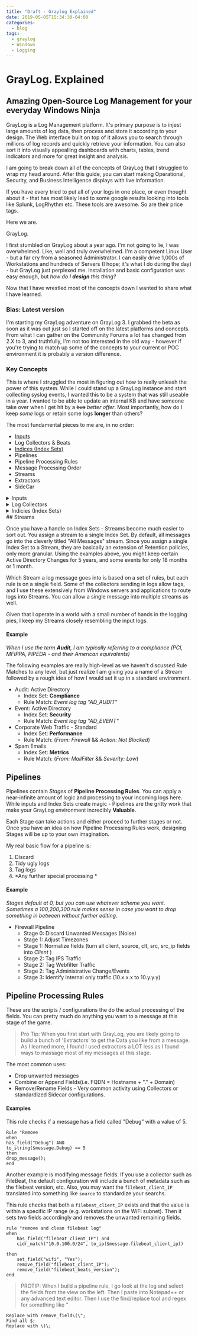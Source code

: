 ```yaml
---
title: "Draft - Graylog Explained"
date: 2019-05-05T15:34:30-04:00
categories:
  - blog
tags:
  - graylog
  - Windows
  - Logging
---
```


# GrayLog.  Explained 
## Amazing Open-Source Log Management for your everyday Windows Ninja 

GrayLog is a Log Management platform.  It's primary purpose is to injest large amounts of log data, then process and store it according to your design.  The Web interface built on top of it allows you to search through millions of log records and quickly retrieve your information. You can also sort it into visually appealling dashboards with charts, tables, trend indicators and more for great insight and analysis.  

I am going to break down all of the concepts of GrayLog that I struggled to wrap my head around.  After this guide, you can start making Operational, Security, and Business Intelligence displays with live information. 

If you have every tried to put all of your logs in one place, or even thought about it - that has most likely lead to some google results looking into tools like Splunk, LogRhythm etc.  These tools are awesome.  So are their price tags.  

Here we are.  

GrayLog.

I first stumbled on GrayLog about a year ago.  I'm not going to lie, I was overwhelmed.  Like, well and truly overwhelmed.  I'm a competent Linux User - but a far cry from a seasoned Administrator.  I can easily drive 1,000s of Workstations and hundreds of Servers (I hope; it's what I do during the day) - but GrayLog just perplexed me.  Installation and basic configuration was easy enough, but *how do I **design** this thing?*

Now that I have wrestled most of the concepts down I wanted to share what I have learned.

### Bias:  Latest version

I'm starting my GrayLog adventure on GrayLog 3.  I grabbed the beta as soon as it was out just so I started off on the latest platforms and concepts.  From what I can gather on the Community Forums a lot has changed from 2.X to 3, and truthfully, I'm not too interested in the old way - however if you're trying to match up some of the concepts to your current or POC environment it is probably a version difference. 

### Key Concepts

This is where I struggled the most in figuring out how to really unleash the power of this system.  While I could stand up a GrayLog instance and start collecting syslog events, I wanted this to be a system that was still useable in a year.  I wanted to be able to update an internal KB and have someone take over when I get hit by a ~~bus~~ *better offer*.  Most importantly, how do I keep *some* logs or retain some logs **longer** than others?  

The most fundamental pieces to me are, in no order:

* [Inputs](#Inputs)
* Log Collectors & Beats
* [Indices (Index Sets)](#Inputs)
* Pipelines
* Pipeline Processing Rules
* Message Processing Order
* Streams
* Extractors
* SideCar

<details>
<summary>Inputs</summary>

## Inputs
This is where you actually tell GrayLog to listen for incoming logs.  If you have played with GrayLog a little bit, by now you have likely created a couple of inputs.  There are a ton of pre-built inputs and a capability to add more via plugins.  I have yet to need an outside plugin for any purpose so far.  The built-in plugins basically determine a port, a protocol, and a default parsing mechanism.  I tend to group my inputs by delivering systems but this is entirely up to you.  I spread all the inputs around as well and others use as few as possible.  Further considerations are upstream firewalls.  The less ports you use, the less change management to request some holes poked for logs. 

**Rookie Mistakes**:  One of the first thing that folks get hung up on is that they created an input, they see network traffic, but no logs when they click into it. 

**PRO TIP:** This has two really common causes for beginners.

**Timezones** or **Parsers**.  Either your logs are sending in a timestamp WITHOUT A TIMEZONE and GrayLog is adjusting it to your local timezone.  Search your logs for a day in the future or the past to see if your live logs are there.  For the latter, delete your input and try it as 'Raw' input to rule out any network connectivity. 
</Details>
<Details>
<summary>Log Collectors</summary>

## Log Collectors
Many of the inputs on GrayLog are meant for devices/applications to send various forms of Syslog or GELF messages into the various places with GrayLog.  However, there are just as many scenarios where you want to collect an actual 'connections.log' file from an application folder, or within ```/var/log```

This is where "Beats" come into play.  These are applications/binaries built and maintained by ElasticSearch.  They can be easily (and often required) created by hand or by automation using the sidecar collector service.  

I have done everything so far using only 3 different beats: 

  * FileBeat - Cross-platform binary that is configured to send entries created in a log file to the GrayLog service.  
  * WinLogBeat - Windows tool used to send in logs from Windows Event Viewer.  Examples are Event ID 4624 for "User Logged in" or workstation 'Error' messages.  Can you imagine the surprise of your users when you call them **BEFORE** they ever had or reported an issue?
  * PacketBeat - Sent packet trace events with a big collection of prebuilt network signatures.  Examples are DNS (port 53) or DHCP. 

</details>
<details>
<summary>Indicies (Index Sets)</summary>

## Indices  (Index Sets)

I think this was the hardest for me to grasp.  As a Windows admin, concepts like ElasticSearch and MongoDB are just words.  

Basically, an Index Set is your retention policy.  In fact, to me, the wording is crazy (until I learned much more about the whole ELK stack, now it makes a lot more sense).  The **Index Period** is how often you want the logs to rotate.  You can choose to rotate logs by size or period.  In other words, do you want to keep 10GB of Webfilter Logs, or 180 days of Webfilter logs.  You can apply any **STREAM** to an Index Set.  Design your index sets as "Categories" of log retentions.

#### Architectural Example
In my environment I set up the following Index Sets: 

* Compliance:  These are logs I want to keep for a long time.  Mostly they are the audit logs where permissions, or authentications were actually changed.  E.g.  Active Directory Group membership Changes, Multi-Factor enrollment etc.
  * Samples:  User Create/Delete, OU Changes, Group Membership Changes,
  * Retention:  60 Months
  * Naming:  **CMP-**

* Security:  These are my Incident Response logs.  I always try to refer back to an Incident Response plan.  When everything goes to hell in a handbasket and you have 4000 workstations asking for bitcoins - what do you want to look at?  Hopefully, your offsite GrayLog instance with good Security logs.
  * Samples:  Modified Domain Admins, Add/Remove/Change Public Firewall Rules, RDP Sessions, Login Success/Failures
  * Retention: 18 Months
  * Naming: **SEC-**

* Performance:  These are the logs I intend to use for handing off to specific System/Server admins (or just put your other hat on in a smaller shop).  
  * Samples:  IIS Logs, Load Balancer Logs, Wifi AP Logs
  * Retention:  5 Weeks (Long enough to make a 'Last Month' visual)
  * Naming: **PER-**

* Metrics:  These are the really loud, noisy things that are mostly cool to look at.  The kinds of things that can show a problem, but typically when the quantities change HUGE. 
  * Samples:  DNS Queries, AD Authentications (Non-Interactive)
  * Retention: 10 days
  * Naming: **MET-**

* Test/Dev:  When you start building more and more pipeline rules, you will inevitably accidentally slam millions of logs into your 5-year retention rule.  Then, when you try to remove just those new, unfiltered entries - you'll then learn you can't delete individual logs - only individual indicies.  I'll save you some Derp moments.  We both know you'll make this mistake, though.  At least I told you so. 
  * Samples:  Anything half-baked. 
  * Retention:  3 days (So you can resume Fridays work on a Monday.  Trust me.)
  * Naming: **TEST-**  <-- Yes - its 4 characters instead of three so that its EXTREMELY obviously in a giant list of index sets which ones are still being made.
</details>
## Streams

Once you have a handle on Index Sets - Streams become much easier to sort out.  You assign a stream to a single Index Set.  By default, all messages go into the cleverly titled "All Messages" stream.  Since you assign a single Index Set to a Stream, they are basically an extension of Retention policies, only more granular.  Using the examples above, you might keep certain Active Directory Changes for 5 years, and some events for only 18 months or 1 month.  

Which Stream a log message goes into is based on a set of rules, but each rule is on a single field.  Some of the collectors sending in logs allow tags, and I use these extensively from Windows servers and applications to route logs into Streams.  You can allow a single message into multiple streams as well.

Given that I operate in a world with a small number of hands in the logging pies, I keep my Streams closely resembling the input logs.  

#### Example
_When I use the term **Audit**, I am typically referring to a compliance (PCI, MFIPPA, PIPEDA - and their American equivalents)_

The following examples are really high-level as we haven't discussed Rule Matches to any level, but just realize I am giving you a name of a Stream followed by a rough idea of how I would set it up in a standard environment. 

  * Audit:  Active Directory
    * Index Set:  **Compliance**
    * Rule Match:  *Event log tag "AD_AUDIT"*
  * Event:  Active Directory
    * Index Set:  **Security**
    * Rule Match: *Event log tag "AD_EVENT"*
  * Corporate Web Traffic - Standard
    * Index Set:  **Performance**
    * Rule Match: (*From: Firewall* && *Action: Not Blocked*) 
  * Spam Emails
    * Index Set: **Metrics**
    * Rule Match: (*From: MailFilter* && *Severity: Low*)

## Pipelines

Pipelines contain *Stages* of **Pipeline Processing Rules**.  You can apply a near-infinite amount of logic and processing to your incoming logs here.  While inputs and Index Sets create magic - Pipelines are the gritty work that make your GrayLog environment incredibly **Valuable**.  

Each Stage can take actions and either proceed to further stages or not.  Once you have an idea on how Pipeline Processing Rules work, designing Stages will be up to your own imagination. 

My real basic flow for a pipeline is:  
1. Discard
2. Tidy ugly logs
3. Tag logs
4. *Any further special processing *

#### Example
*Stages default at 0, but you can use whatever scheme you want.  Sometimes a 100,200,300 rule makes sense in case you want to drop something in between without further editing*. 

  * Firewall Pipeline
    *  Stage 0:  Discard Unwanted Messages (Noise)
    *  Stage 1:  Adjust Timezones
    *  Stage 1:  Normalize fields (turn all client, source, clt, src, src_ip fields into *Client* ) 
    *  Stage 2:  Tag IPS Traffic
    *  Stage 2:  Tag Webfilter Traffic
    *  Stage 2:  Tag Administrative Change/Events
    *  Stage 3:  Identify Internal only traffic (10.x.x.x to 10.y.y.y)

## Pipeline Processing Rules

These are the scripts / configurations the do the actual processing of the fields.  You can pretty much do anything you want to a message at this stage of the game.  

>  Pro Tip:  When you first start with GrayLog, you are likely going to build a bunch of 'Extractors' to get the Data you like from a message.  As I learned more, I found I used extractors a LOT less as I found ways to massage most of my messages at this stage.

The most common uses: 
  * Drop unwanted messages
  * Combine or Append Fields(i.e. FQDN = Hostname + "." + Domain)
  * Remove/Rename Fields - Very common activity using Collectors or standardized Sidecar configurations. 

  #### Examples

This rule checks if a message has a field called "Debug" with a value of 5.

  ```
  Rule "Remove 
when
  has_field("Debug") AND
  to_string($message.Debug) == 5
then
  drop_message();
end
```

Another example is modifying message fields.  If you use a collector such as FileBeat, the default configuration will include a bunch of metadata such as the filebeat version, etc.  Also, you may want the ```filebeat_client_IP``` translated into something like ```source``` to standardize your searchs. 

This rule checks that both a ```filebeat_client_IP``` exists and that the value is within a specific IP range (e.g. workstations on the WiFi subnet).  Then it sets two fields accordingly and removes the unwanted remaining fields. 

```
rule "remove and clean filebeat log"
when
    has_field("filebeat_client_IP") and
    cidr_match("10.0.100.0/24", to_ip($message.filebeat_client_ip))

then
    set_field("wifi", "Yes");
    remove_field("filebeat_client_IP");
    remove_field("filebeat_beats_version");
end
```

>  PROTIP:  When I build a pipeline rule, I go look at the log and select the fields from the view on the left.  Then I paste into Notepad++ or any advanced text editor.  Then I use the find/replace tool and regex for something like "

```Find all ^; 
Replace with remove_field\(\";
Find all $;
Replace with \)\;
```
